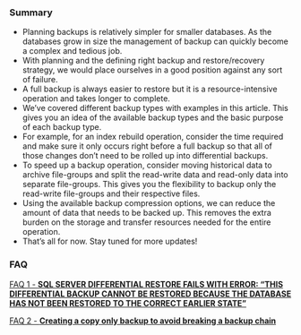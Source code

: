 ### Summary
- Planning backups is relatively simpler for smaller databases. As the databases grow in size the management of backup can quickly become a complex and tedious job.
- With planning and the defining right backup and restore/recovery strategy, we would place ourselves in a good position against any sort of failure.
- A full backup is always easier to restore but it is a resource-intensive operation and takes longer to complete.
- We’ve covered different backup types with examples in this article. This gives you an idea of the available backup types and the basic purpose of each backup type.
- For example, for an index rebuild operation, consider the time required and make sure it only occurs right before a full backup so that all of those changes don’t need to be rolled up into differential backups.
- To speed up a backup operation,  consider moving historical data to archive file-groups and split the read-write data and read-only data into separate file-groups. This gives you the flexibility to backup only the read-write file-groups and their respective files.
- Using the available backup compression options, we can reduce the amount of data that needs to be backed up. This removes the extra burden on the storage and transfer resources needed for the entire operation.
- That’s all for now. Stay tuned for more updates!

### FAQ

[FAQ 1 - **SQL SERVER DIFFERENTIAL RESTORE FAILS WITH ERROR: “THIS DIFFERENTIAL BACKUP CANNOT BE RESTORED BECAUSE THE DATABASE HAS NOT BEEN RESTORED TO THE CORRECT EARLIER STATE”**](FAQ-Answers/FAQ1.md)

[FAQ 2 - **Creating a copy only backup to avoid breaking a backup chain**](FAQ-Answers/FAQ2.md)
